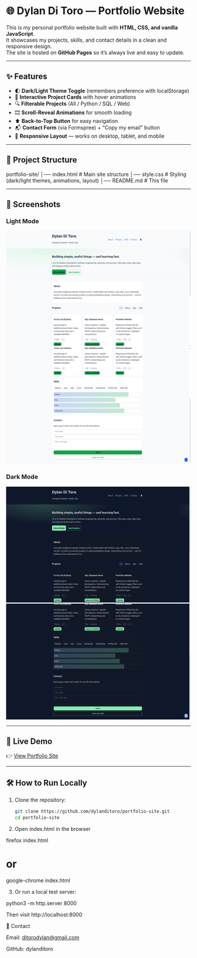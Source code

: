 # 🌐 Dylan Di Toro — Portfolio Website

This is my personal portfolio website built with **HTML, CSS, and vanilla JavaScript**.  
It showcases my projects, skills, and contact details in a clean and responsive design.  
The site is hosted on **GitHub Pages** so it’s always live and easy to update.

---

## ✨ Features
- 🌓 **Dark/Light Theme Toggle** (remembers preference with localStorage)  
- 🎴 **Interactive Project Cards** with hover animations  
- 🔍 **Filterable Projects** (All / Python / SQL / Web)  
- 🎞 **Scroll-Reveal Animations** for smooth loading  
- ⬆️ **Back-to-Top Button** for easy navigation  
- 📬 **Contact Form** (via Formspree) + “Copy my email” button  
- 📱 **Responsive Layout** — works on desktop, tablet, and mobile  

---

## 📂 Project Structure
portfolio-site/
│── index.html # Main site structure
│── style.css # Styling (dark/light themes, animations, layout)
│── README.md # This file

---
## 📸 Screenshots
### Light Mode
![Light mode preview](assets/light-mode.png)
![Light mode preview 2](assets/light-mode-2.png)

### Dark Mode
![Dark mode preview](assets/dark-mode.png)
![Dark mode preview](assets/dark-mode-2.png)


---

## 🚀 Live Demo
👉 [View Portfolio Site](https://dylanditoro.github.io/portfolio-site/) 

---

## 🛠️ How to Run Locally
1. Clone the repository:
   ```bash
   git clone https://github.com/dylanditoro/portfolio-site.git
   cd portfolio-site

2. Open index.html in the browser

 firefox index.html
# or
google-chrome index.html

3. Or run a local test server:

python3 -m http.server 8000

Then visit http://localhost:8000

📧 Contact

Email: ditorodylan@gmail.com

GitHub: dylanditoro